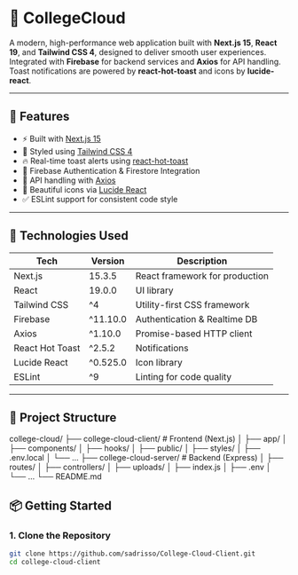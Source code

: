 # 🎯 CollegeCloud

A modern, high-performance web application built with **Next.js 15**, **React 19**, and **Tailwind CSS 4**, designed to deliver smooth user experiences. Integrated with **Firebase** for backend services and **Axios** for API handling. Toast notifications are powered by **react-hot-toast** and icons by **lucide-react**.

---

## 🚀 Features

- ⚡ Built with [Next.js 15](https://nextjs.org/)
- 💅 Styled using [Tailwind CSS 4](https://tailwindcss.com/)
- 🔥 Real-time toast alerts using [react-hot-toast](https://react-hot-toast.com/)
- 🔐 Firebase Authentication & Firestore Integration
- 📡 API handling with [Axios](https://axios-http.com/)
- 🎨 Beautiful icons via [Lucide React](https://lucide.dev/)
- ✅ ESLint support for consistent code style

---

## 🧩 Technologies Used

| Tech               | Version    | Description                         |
|--------------------|------------|-------------------------------------|
| Next.js            | 15.3.5     | React framework for production      |
| React              | 19.0.0     | UI library                          |
| Tailwind CSS       | ^4         | Utility-first CSS framework         |
| Firebase           | ^11.10.0   | Authentication & Realtime DB       |
| Axios              | ^1.10.0    | Promise-based HTTP client           |
| React Hot Toast    | ^2.5.2     | Notifications                       |
| Lucide React       | ^0.525.0   | Icon library                        |
| ESLint             | ^9         | Linting for code quality            |

---

## 📁 Project Structure

college-cloud/
├── college-cloud-client/ # Frontend (Next.js)
│ ├── app/
│ ├── components/
│ ├── hooks/
│ ├── public/
│ ├── styles/
│ ├── .env.local
│ └── ...
├── college-cloud-server/ # Backend (Express)
│ ├── routes/
│ ├── controllers/
│ ├── uploads/
│ ├── index.js
│ ├── .env
│ └── ...
└── README.md

## 📦 Getting Started

### 1. Clone the Repository

```bash
git clone https://github.com/sadrisso/College-Cloud-Client.git
cd college-cloud-client
